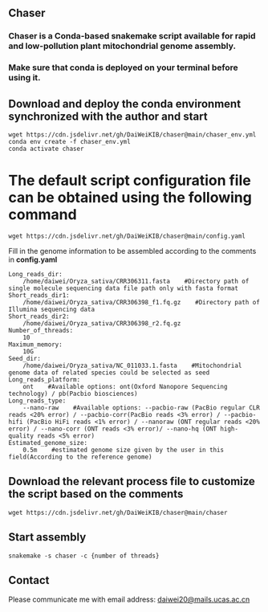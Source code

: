 **Chaser**
-------------------------------------------------------------------------------------------------------------
### Chaser is a Conda-based snakemake script available for rapid and low-pollution plant mitochondrial genome assembly.  
### Make sure that conda is deployed on your terminal before using it.  

## Download and deploy the conda environment synchronized with the author and start  
    
    wget https://cdn.jsdelivr.net/gh/DaiWeiKIB/chaser@main/chaser_env.yml    
    conda env create -f chaser_env.yml  
    conda activate chaser  

# The default script configuration file can be obtained using the following command  

    wget https://cdn.jsdelivr.net/gh/DaiWeiKIB/chaser@main/config.yaml  
    
Fill in the genome information to be assembled according to the comments in **config.yaml**  

    Long_reads_dir:
        /home/daiwei/Oryza_sativa/CRR306311.fasta    #Directory path of single molecule sequencing data file path only with fasta format
    Short_reads_dir1:
        /home/daiwei/Oryza_sativa/CRR306398_f1.fq.gz    #Directory path of Illumina sequencing data
    Short_reads_dir2:
        /home/daiwei/Oryza_sativa/CRR306398_r2.fq.gz
    Number_of_threads: 
        10
    Maximum_memory:
        10G
    Seed_dir:
        /home/daiwei/Oryza_sativa/NC_011033.1.fasta    #Mitochondrial genome data of related species could be selected as seed
    Long_reads_platform:
        ont    #Available options: ont(Oxford Nanopore Sequencing technology) / pb(Pacbio biosciences)
    Long_reads_type:
        --nano-raw    #Available options: --pacbio-raw (PacBio regular CLR reads <20% error) / --pacbio-corr(PacBio reads <3% error) / --pacbio-hifi (PacBio HiFi reads <1% error) / --nanoraw (ONT regular reads <20% error) / --nano-corr (ONT reads <3% error)/ --nano-hq (ONT high-quality reads <5% error)
    Estimated_genome_size:
        0.5m    #estimated genome size given by the user in this field(According to the reference genome)
## Download the relevant process file to customize the script based on the comments  

    wget https://cdn.jsdelivr.net/gh/DaiWeiKIB/chaser@main/chaser

## Start assembly  

    snakemake -s chaser -c {number of threads}

## Contact
Please communicate me with email address: daiwei20@mails.ucas.ac.cn
